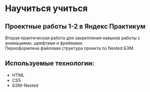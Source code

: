 # Научиться учиться  
## Проектные работы 1-2 в Яндекс Практикум  
Вторая практическая работа для закрепления навыков работы с анимациями, шрифтами и фреймами.  
Переоформлена файловая структура проекта по Nested БЭМ.  
  
## Используемые технологии:  
* HTML  
* CSS  
* БЭМ-Nested
